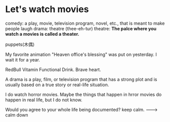 # Let's watch movies

comedy: a play, movie, television program, novel, etc.,
that is meant to make people laugh
drama: theatre (thee-eh-tur)
theatre: **The palce where you watch a movies is called a theater.**
 

puppets(木偶)

My favorite animation "Heaven office's blessing" was put on yesterday. I wait it for a year.

RedBull Vitamin Functional Drink.
Brave heart.

A drama is a play, film, or television program that 
has a strong plot and is usually based on a true story
or real-life situation.

I do watch horror movies. Maybe the things that happen 
in hrror movies do happen in real life, but I do not know.

Would you agree to your whole life being documented?
keep calm. ---> calm down
